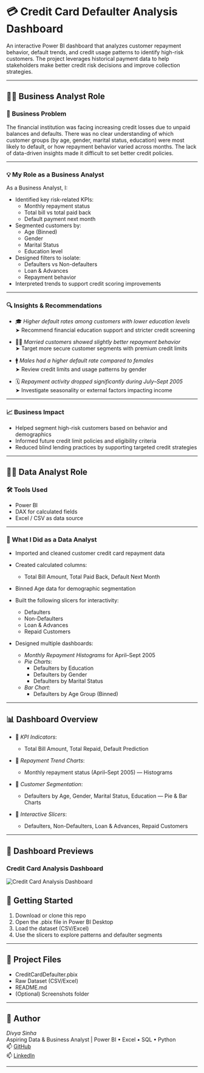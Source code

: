 # 💳 Credit Card Defaulter Analysis Dashboard

An interactive Power BI dashboard that analyzes customer repayment behavior, default trends, and credit usage patterns to identify high-risk customers. The project leverages historical payment data to help stakeholders make better credit risk decisions and improve collection strategies.

---

## 👩‍💼 Business Analyst Role

### 🧩 Business Problem

The financial institution was facing increasing credit losses due to unpaid balances and defaults. There was no clear understanding of which customer groups (by age, gender, marital status, education) were most likely to default, or how repayment behavior varied across months. The lack of data-driven insights made it difficult to set better credit policies.

---

### 💡 My Role as a Business Analyst

As a Business Analyst, I:

- Identified key risk-related KPIs:
  - Monthly repayment status
  - Total bill vs total paid back
  - Default payment next month
- Segmented customers by:
  - Age (Binned)
  - Gender
  - Marital Status
  - Education level
- Designed filters to isolate:
  - Defaulters vs Non-defaulters
  - Loan & Advances
  - Repayment behavior
- Interpreted trends to support credit scoring improvements

---

### 🔍 Insights & Recommendations

- 🎓 *Higher default rates among customers with lower education levels*  
  ➤ Recommend financial education support and stricter credit screening

- 🧑‍💼 *Married customers showed slightly better repayment behavior*  
  ➤ Target more secure customer segments with premium credit limits

- 🚹 *Males had a higher default rate compared to females*  
  ➤ Review credit limits and usage patterns by gender

- 🗓️ *Repayment activity dropped significantly during July–Sept 2005*  
  ➤ Investigate seasonality or external factors impacting income

---

### 📈 Business Impact

- Helped segment high-risk customers based on behavior and demographics  
- Informed future credit limit policies and eligibility criteria  
- Reduced blind lending practices by supporting targeted credit strategies  

---

## 👩‍💻 Data Analyst Role

### 🛠 Tools Used

- Power BI  
- DAX for calculated fields  
- Excel / CSV as data source

---

### 🔧 What I Did as a Data Analyst

- Imported and cleaned customer credit card repayment data
- Created calculated columns:
  - Total Bill Amount, Total Paid Back, Default Next Month
- Binned Age data for demographic segmentation
- Built the following slicers for interactivity:
  - Defaulters  
  - Non-Defaulters  
  - Loan & Advances  
  - Repaid Customers

- Designed multiple dashboards:
  - *Monthly Repayment Histograms* for April–Sept 2005
  - *Pie Charts*:
    - Defaulters by Education
    - Defaulters by Gender
    - Defaulters by Marital Status
  - *Bar Chart*:
    - Defaulters by Age Group (Binned)

---

## 📊 Dashboard Overview

- 🎯 *KPI Indicators*:
  - Total Bill Amount, Total Repaid, Default Prediction

- 📅 *Repayment Trend Charts*:
  - Monthly repayment status (April–Sept 2005) — Histograms

- 🧠 *Customer Segmentation*:
  - Defaulters by Age, Gender, Marital Status, Education — Pie & Bar Charts

- 🔘 *Interactive Slicers*:
  - Defaulters, Non-Defaulters, Loan & Advances, Repaid Customers

---

## 📸 Dashboard Previews

### Credit Card Analysis Dashboard 
![Credit Card Analysis Dashboard]()


## 🚀 Getting Started

1. Download or clone this repo
2. Open the .pbix file in Power BI Desktop
3. Load the dataset (CSV/Excel)
4. Use the slicers to explore patterns and defaulter segments

---

## 📁 Project Files

- CreditCardDefaulter.pbix
- Raw Dataset (CSV/Excel)
- README.md
- (Optional) Screenshots folder

---

## 👤 Author

*Divya Sinha*  
Aspiring Data & Business Analyst | Power BI • Excel • SQL • Python  
📫 [GitHub](https://github.com/divyasinha200)  
📫 [LinkedIn](https://www.linkedin.com/in/contact-divyasinha/)

---

